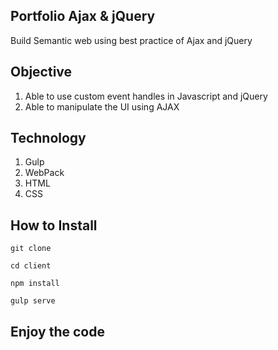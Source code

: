## Portfolio Ajax & jQuery

Build Semantic web using best practice of Ajax and jQuery

## Objective
1. Able to use custom event handles in Javascript and jQuery
2. Able to manipulate the UI using AJAX

## Technology

1. Gulp
2. WebPack
3. HTML
4. CSS

## How to Install
```
git clone
```
```
cd client
```
```
npm install
```
```
gulp serve
```

## Enjoy the code
